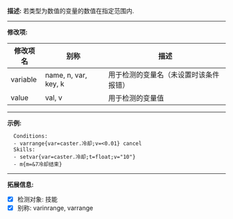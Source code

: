 **描述:** 若类型为数值的变量的数值在指定范围内.

---

**修改项:**

| 修改项名  | 别称           | 描述                      |
| --------- | -------------- | ------------------------- |
| variable | name, n, var, key, k | 用于检测的变量名（未设置时该条件报错） |
| value | val, v | 用于检测的变量值 |

---

**示例:**

```
  Conditions:
  - varrange{var=caster.冷却;v=<0.01} cancel
  Skills:
  - setvar{var=caster.冷却;t=float;v="10"}
  - m{m=&7冷却结束}
```

---

**拓展信息:**

- [x] 检测对象: 技能
- [x] 别称: varinrange, varrange